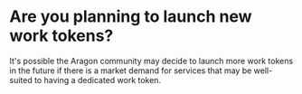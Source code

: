 # Are you planning to launch new work tokens?

It's possible the Aragon community may decide to launch more work tokens in the future if there is a market demand for services that may be well-suited to having a dedicated work token.
